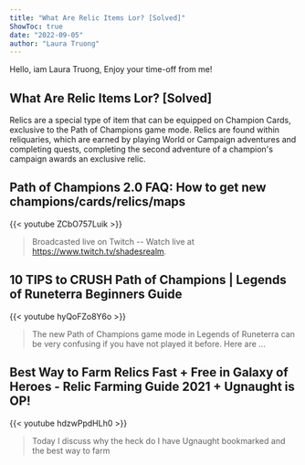 ```yaml
---
title: "What Are Relic Items Lor? [Solved]"
ShowToc: true 
date: "2022-09-05"
author: "Laura Truong" 
---
```


Hello, iam Laura Truong, Enjoy your time-off from me!
## What Are Relic Items Lor? [Solved]
Relics are a special type of item that can be equipped on Champion Cards, exclusive to the Path of Champions game mode. Relics are found within reliquaries, which are earned by playing World or Campaign adventures and completing quests, completing the second adventure of a champion's campaign awards an exclusive relic.

## Path of Champions 2.0 FAQ: How to get new champions/cards/relics/maps
{{< youtube ZCbO757Luik >}}
>Broadcasted live on Twitch -- Watch live at https://www.twitch.tv/shadesrealm.

## 10 TIPS to CRUSH Path of Champions | Legends of Runeterra Beginners Guide
{{< youtube hyQoFZo8Y6o >}}
>The new Path of Champions game mode in Legends of Runeterra can be very confusing if you have not played it before. Here are ...

## Best Way to Farm Relics Fast + Free in Galaxy of Heroes - Relic Farming Guide 2021 + Ugnaught is OP!
{{< youtube hdzwPpdHLh0 >}}
>Today I discuss why the heck do I have Ugnaught bookmarked and the best way to farm 

